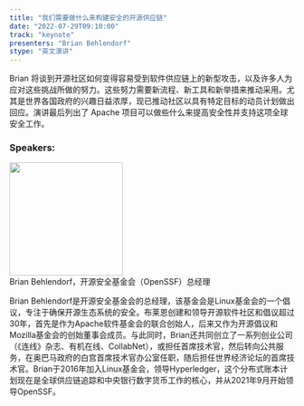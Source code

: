 ```yaml
---
title: "我们需要做什么来构建安全的开源供应链"
date: "2022-07-29T09:10:00" 
track: "keynote"
presenters: "Brian Behlendorf"
stype: "英文演讲"
---
```

Brian 将谈到开源社区如何变得容易受到软件供应链上的新型攻击，以及许多人为应对这些挑战所做的努力。这些努力需要新流程、新工具和新举措来推动采用。尤其是世界各国政府的兴趣日益浓厚，现已推动社区以具有特定目标的动员计划做出回应。演讲最后列出了 Apache 项目可以做些什么来提高安全性并支持这项全球安全工作。


### Speakers: 
<img src="images/speaker/2006.png" width="200" />
<br>
Brian Behlendorf，开源安全基金会（OpenSSF）总经理

Brian Behlendorf是开源安全基金会的总经理，该基金会是Linux基金会的一个倡议，专注于确保开源生态系统的安全。布莱恩创建和领导开源软件社区和倡议超过30年，首先是作为Apache软件基金会的联合创始人，后来又作为开源倡议和Mozilla基金会的创始董事会成员。与此同时，Brian还共同创立了一系列创业公司（《连线》杂志、有机在线、CollabNet），或担任首席技术官，然后转向公共服务，在奥巴马政府的白宫首席技术官办公室任职，随后担任世界经济论坛的首席技术官。Brian于2016年加入Linux基金会，领导Hyperledger，这个分布式账本计划现在是全球供应链追踪和中央银行数字货币工作的核心，并从2021年9月开始领导OpenSSF。